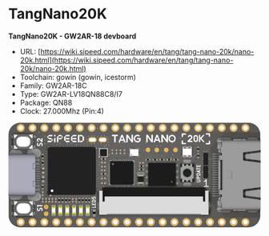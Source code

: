 # TangNano20K
**TangNano20K - GW2AR-18 devboard**

* URL: [https://wiki.sipeed.com/hardware/en/tang/tang-nano-20k/nano-20k.html](https://wiki.sipeed.com/hardware/en/tang/tang-nano-20k/nano-20k.html)
* Toolchain: gowin (gowin, icestorm)
* Family: GW2AR-18C
* Type: GW2AR-LV18QN88C8/I7
* Package: QN88
* Clock: 27.000Mhz (Pin:4)

![board.png](board.png)


